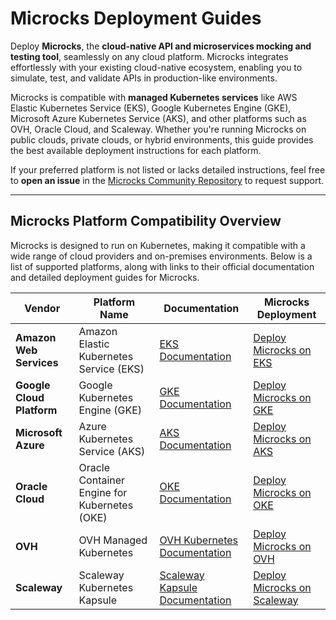 # Microcks Deployment Guides

Deploy **Microcks**, the **cloud-native API and microservices mocking and testing tool**, seamlessly on any cloud platform. Microcks integrates effortlessly with your existing cloud-native ecosystem, enabling you to simulate, test, and validate APIs in production-like environments.

Microcks is compatible with **managed Kubernetes services** like AWS Elastic Kubernetes Service (EKS), Google Kubernetes Engine (GKE), Microsoft Azure Kubernetes Service (AKS), and other platforms such as OVH, Oracle Cloud, and Scaleway. Whether you're running Microcks on public clouds, private clouds, or hybrid environments, this guide provides the best available deployment instructions for each platform.

If your preferred platform is not listed or lacks detailed instructions, feel free to **open an issue** in the [Microcks Community Repository](https://github.com/microcks/community) to request support.

---

## Microcks Platform Compatibility Overview

Microcks is designed to run on Kubernetes, making it compatible with a wide range of cloud providers and on-premises environments. Below is a list of supported platforms, along with links to their official documentation and detailed deployment guides for Microcks.

| Vendor                     | Platform Name                          | Documentation                                                                                                                                      | Microcks Deployment                                                                                   |
|----------------------------|----------------------------------------|----------------------------------------------------------------------------------------------------------------------------------------------------|-------------------------------------------------------------------------------------------------------|
| **Amazon Web Services**    | Amazon Elastic Kubernetes Service (EKS) | [EKS Documentation](https://docs.aws.amazon.com/eks/latest/userguide/getting-started.html)                                                         | [Deploy Microcks on EKS](https://github.com/alikhere/project-microcks/tree/main/deployment/cloud-providers/%20%20aws)       |
| **Google Cloud Platform**  | Google Kubernetes Engine (GKE)          | [GKE Documentation](https://cloud.google.com/kubernetes-engine/docs/quickstart)                                                                    | [Deploy Microcks on GKE](https://github.com/alikhere/project-microcks/tree/main/deployment/cloud-providers/gcp)       |
| **Microsoft Azure**        | Azure Kubernetes Service (AKS)          | [AKS Documentation](https://learn.microsoft.com/en-us/azure/aks/)                                                                                  | [Deploy Microcks on AKS](https://github.com/alikhere/project-microcks/tree/main/deployment/cloud-providers/azure)     |
| **Oracle Cloud**           | Oracle Container Engine for Kubernetes (OKE) | [OKE Documentation](https://docs.oracle.com/en-us/iaas/Content/ContEng/Concepts/contengoverview.htm)                                               | [Deploy Microcks on OKE](https://github.com/alikhere/project-microcks/tree/main/deployment/cloud-providers/oracle)    |
| **OVH**                    | OVH Managed Kubernetes                  | [OVH Kubernetes Documentation](https://docs.ovh.com/gb/en/kubernetes/)                                                                             | [Deploy Microcks on OVH](https://github.com/alikhere/project-microcks/tree/main/deployment/cloud-providers/ovh)       |
| **Scaleway**               | Scaleway Kubernetes Kapsule              | [Scaleway Kapsule Documentation](https://www.scaleway.com/en/docs/containers/kapsule/)                                                             | [Deploy Microcks on Scaleway](https://github.com/alikhere/project-microcks/tree/main/deployment/cloud-providers/scaleway) |
